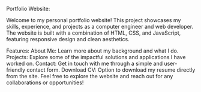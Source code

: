  Portfolio Website:

Welcome to my personal portfolio website! This project showcases my skills, experience, and projects as a computer engineer and web developer. The website is built with a combination of HTML, CSS, and JavaScript, featuring responsive design and clean aesthetics.

Features:
About Me: Learn more about my background and what I do.
Projects: Explore some of the impactful solutions and applications I have worked on.
Contact: Get in touch with me through a simple and user-friendly contact form.
Download CV: Option to download my resume directly from the site.
Feel free to explore the website and reach out for any collaborations or opportunities!

